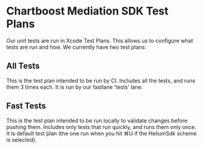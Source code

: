 # Chartboost Mediation SDK Test Plans

Our unit tests are run in Xcode Test Plans. This allows us to configure what tests are run and how.
We currently have two test plans:

## All Tests

This is the test plan intended to be run by CI.
Includes all the tests, and runs them 3 times each.
It is run by our fastlane 'tests' lane.

## Fast Tests

This is the test plan intended to be run locally to validate changes before pushing them.
Includes only tests that run quickly, and runs them only once.
It is default test plan (the one run when you hit ⌘U if the HeliumSdk scheme is selected).
